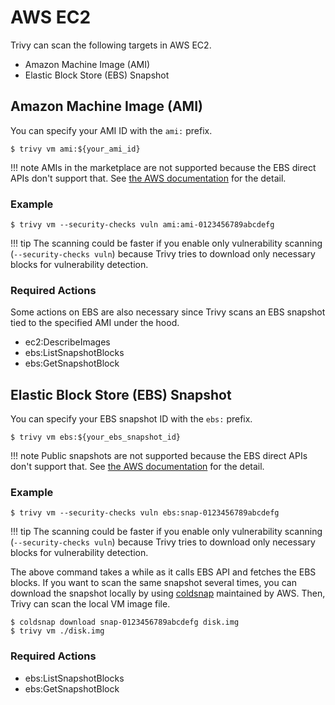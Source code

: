 # AWS EC2

Trivy can scan the following targets in AWS EC2.

- Amazon Machine Image (AMI)
- Elastic Block Store (EBS) Snapshot

## Amazon Machine Image (AMI)
You can specify your AMI ID with the `ami:` prefix.

```shell
$ trivy vm ami:${your_ami_id}
```

!!! note
    AMIs in the marketplace are not supported because the EBS direct APIs don't support that.
    See [the AWS documentation][ebsapi-elements] for the detail.

### Example

```shell
$ trivy vm --security-checks vuln ami:ami-0123456789abcdefg
```

!!! tip
    The scanning could be faster if you enable only vulnerability scanning (`--security-checks vuln`) because Trivy tries to download only necessary blocks for vulnerability detection.


### Required Actions
Some actions on EBS are also necessary since Trivy scans an EBS snapshot tied to the specified AMI under the hood.

- ec2:DescribeImages
- ebs:ListSnapshotBlocks
- ebs:GetSnapshotBlock

## Elastic Block Store (EBS) Snapshot
You can specify your EBS snapshot ID with the `ebs:` prefix.

```shell
$ trivy vm ebs:${your_ebs_snapshot_id}
```

!!! note
    Public snapshots are not supported because the EBS direct APIs don't support that.
    See [the AWS documentation][ebsapi-elements] for the detail.

### Example
```shell
$ trivy vm --security-checks vuln ebs:snap-0123456789abcdefg
```

!!! tip
The scanning could be faster if you enable only vulnerability scanning (`--security-checks vuln`) because Trivy tries to download only necessary blocks for vulnerability detection.

The above command takes a while as it calls EBS API and fetches the EBS blocks.
If you want to scan the same snapshot several times, you can download the snapshot locally by using [coldsnap][coldsnap] maintained by AWS.
Then, Trivy can scan the local VM image file.

```shell
$ coldsnap download snap-0123456789abcdefg disk.img
$ trivy vm ./disk.img
```

### Required Actions

- ebs:ListSnapshotBlocks
- ebs:GetSnapshotBlock

[ebsapi-elements]: https://docs.aws.amazon.com/AWSEC2/latest/UserGuide/ebs-accessing-snapshot.html#ebsapi-elements
[coldsnap]: https://github.com/awslabs/coldsnap